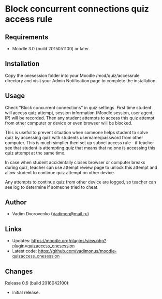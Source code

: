 Block concurrent connections quiz access rule
=============================================

Requirements
------------
- Moodle 3.0 (build 2015051100) or later.

Installation
------------
Copy the onesession folder into your Moodle /mod/quiz/accessrule directory and 
visit your Admin Notification page to complete the installation.

Usage
-----
Check "Block concurrent connections" in quiz settings. First time student will access 
quiz attempt, session information (Moodle session, user agent, IP) will be recorded.
Then any student attempts to access this quiz attempt from other computer or device or 
even browser will be blocked. 

This is useful to prevent situation when someone helps
student to solve quiz by accessing quiz with students username/password from other 
computer. This is much simplier then set up subnel access rule - if teacher see that 
student is attempting quiz that means that no one is accessing this quiz attempt 
at the same time. 

In case when student accidentally closes browser or computer breaks
during quiz, teacher can use attempt review page to unlock this attempt and allow 
student to continue quiz attempt on other device. 

Any attempts to continue quiz from other device are logged, so teacher can see log 
to determine if someone tried to cheat.

Author
------
- Vadim Dvorovenko (Vadimon@mail.ru)

Links
-----
- Updates: https://moodle.org/plugins/view.php?plugin=quizaccess_onesession
- Latest code: https://github.com/vadimonus/moodle-quizaccess_onesession

Changes
-------
Release 0.9 (build 2016042100):
- Initial release.